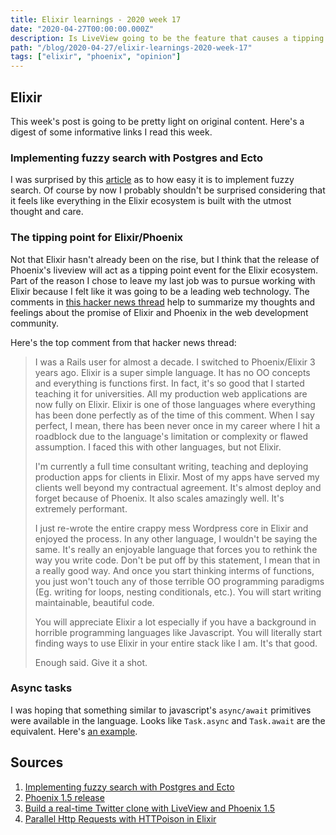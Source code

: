 ```yaml
---
title: Elixir learnings - 2020 week 17
date: "2020-04-27T00:00:00.000Z"
description: Is LiveView going to be the feature that causes a tipping point for mainstream adoption of Phoenix/Elixir?
path: "/blog/2020-04-27/elixir-learnings-2020-week-17"
tags: ["elixir", "phoenix", "opinion"]
---
```


## Elixir

This week's post is going to be pretty light on original content. Here's a digest of some informative links I read this week.

### Implementing fuzzy search with Postgres and Ecto

I was surprised by this [article][fuzzy] as to how easy it is to implement fuzzy search. Of course by now I probably
shouldn't be surprised considering that it feels like everything in the Elixir ecosystem is built with the utmost
thought and care.

### The tipping point for Elixir/Phoenix

Not that Elixir hasn't already been on the rise, but I think that the release of Phoenix's liveview will act as a tipping
point event for the Elixir ecosystem. Part of the reason I chose to leave my last job was to pursue working with
Elixir because I felt like it was going to be a leading web technology. The comments in [this hacker news thread][hn-liveview]
help to summarize my thoughts and feelings about the promise of Elixir and Phoenix in the web development community.

Here's the top comment from that hacker news thread:

> I was a Rails user for almost a decade. I switched to Phoenix/Elixir 3 years ago. Elixir is a super simple language. It has no OO concepts and everything is functions first. In fact, it's so good that I started teaching it for universities. All my production web applications are now fully on Elixir.
> Elixir is one of those languages where everything has been done perfectly as of the time of this comment. When I say perfect, I mean, there has been never once in my career where I hit a roadblock due to the language's limitation or complexity or flawed assumption. I faced this with other languages, but not Elixir.
>
> I'm currently a full time consultant writing, teaching and deploying production apps for clients in Elixir. Most of my apps have served my clients well beyond my contractual agreement. It's almost deploy and forget because of Phoenix. It also scales amazingly well. It's extremely performant.
>
> I just re-wrote the entire crappy mess Wordpress core in Elixir and enjoyed the process. In any other language, I wouldn't be saying the same. It's really an enjoyable language that forces you to rethink the way you write code. Don't be put off by this statement, I mean that in a really good way. And once you start thinking interms of functions, you just won't touch any of those terrible OO programming paradigms (Eg. writing for loops, nesting conditionals, etc.). You will start writing maintainable, beautiful code.
>
> You will appreciate Elixir a lot especially if you have a background in horrible programming languages like Javascript. You will literally start finding ways to use Elixir in your entire stack like I am. It's that good.
>
> Enough said. Give it a shot.

### Async tasks

I was hoping that something similar to javascript's `async/await` primitives were available in the language. Looks like
`Task.async` and `Task.await` are the equivalent. Here's [an example][async-tasks].

## Sources

[fuzzy]: http://tech.forwardfinancing.com/elixir/ecto/postgres/fuzzy-search/2017/12/20/fuzzy-search-in-elixir.html
[liveview]: https://github.com/phoenixframework/phoenix/releases/tag/v1.5.1
[hn-liveview]: https://news.ycombinator.com/item?id=22947341
[async-tasks]: https://www.simon-neutert.de/2017/async-http-requests-elixir/

1. [Implementing fuzzy search with Postgres and Ecto][fuzzy]
1. [Phoenix 1.5 release][liveview]
1. [Build a real-time Twitter clone with LiveView and Phoenix 1.5 ][hn-liveview]
1. [Parallel Http Requests with HTTPoison in Elixir][async-tasks]
